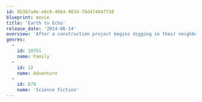 ```yaml
---
id: 05367a4e-e8c8-4964-9034-78d47404f738
blueprint: movie
title: 'Earth to Echo'
release_date: '2014-06-14'
overview: 'After a construction project begins digging in their neighborhood, best friends Tuck, Munch and Alex inexplicably begin to receive strange, encoded messages on their cell phones. Convinced something bigger is going on, they go to their parents and the authorities. When everyone around them refuses to take the messages seriously, the three embark on a secret adventure to crack the code and follow it to its source. But taking matters into their own hands gets the trio in way over their heads when they discover a mysterious being from another world who desperately needs their help. The epic, suspenseful and exciting journey that follows will change all of their lives forever.'
genres:
  -
    id: 10751
    name: Family
  -
    id: 12
    name: Adventure
  -
    id: 878
    name: 'Science Fiction'
---
```

